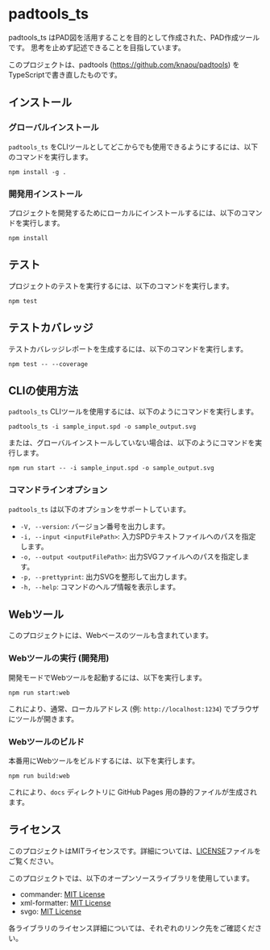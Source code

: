 # padtools_ts

padtools_ts はPAD図を活用することを目的として作成された、PAD作成ツールです。 思考を止めず記述できることを目指しています。

このプロジェクトは、padtools (https://github.com/knaou/padtools) をTypeScriptで書き直したものです。

## インストール

### グローバルインストール

`padtools_ts` をCLIツールとしてどこからでも使用できるようにするには、以下のコマンドを実行します。

```shell
npm install -g .
```

### 開発用インストール

プロジェクトを開発するためにローカルにインストールするには、以下のコマンドを実行します。

```shell
npm install
```

## テスト

プロジェクトのテストを実行するには、以下のコマンドを実行します。

```shell
npm test
```

## テストカバレッジ

テストカバレッジレポートを生成するには、以下のコマンドを実行します。

```shell
npm test -- --coverage
```

## CLIの使用方法

`padtools_ts` CLIツールを使用するには、以下のようにコマンドを実行します。

```shell
padtools_ts -i sample_input.spd -o sample_output.svg
```

または、グローバルインストールしていない場合は、以下のようにコマンドを実行します。

```shell
npm run start -- -i sample_input.spd -o sample_output.svg
```

### コマンドラインオプション

`padtools_ts` は以下のオプションをサポートしています。

*   `-V, --version`: バージョン番号を出力します。
*   `-i, --input <inputFilePath>`: 入力SPDテキストファイルへのパスを指定します。
*   `-o, --output <outputFilePath>`: 出力SVGファイルへのパスを指定します。
*   `-p, --prettyprint`: 出力SVGを整形して出力します。
*   `-h, --help`: コマンドのヘルプ情報を表示します。

## Webツール

このプロジェクトには、Webベースのツールも含まれています。

### Webツールの実行 (開発用)

開発モードでWebツールを起動するには、以下を実行します。

```shell
npm run start:web
```

これにより、通常、ローカルアドレス (例: `http://localhost:1234`) でブラウザにツールが開きます。

### Webツールのビルド

本番用にWebツールをビルドするには、以下を実行します。

```shell
npm run build:web
```

これにより、`docs` ディレクトリに GitHub Pages 用の静的ファイルが生成されます。

## ライセンス

このプロジェクトはMITライセンスです。詳細については、[LICENSE](LICENSE)ファイルをご覧ください。

このプロジェクトでは、以下のオープンソースライブラリを使用しています。

-   commander: [MIT License](https://github.com/tj/commander.js/blob/master/LICENSE)
-   xml-formatter: [MIT License](https://github.com/chrisbottin/xml-formatter/blob/master/LICENSE)
-   svgo: [MIT License](https://github.com/svg/svgo/blob/main/LICENSE)

各ライブラリのライセンス詳細については、それぞれのリンク先をご確認ください。
